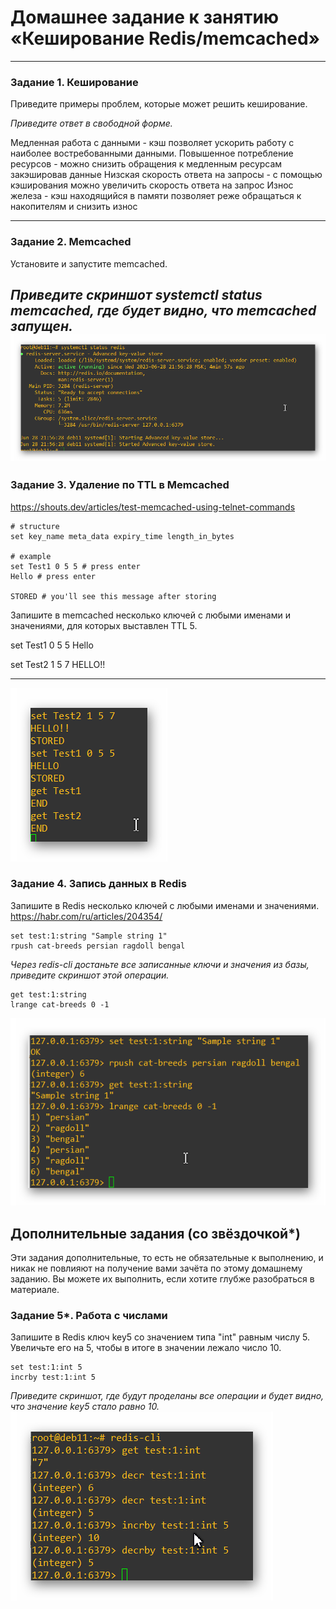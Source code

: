 # Домашнее задание к занятию «Кеширование Redis/memcached»

---

### Задание 1. Кеширование 

Приведите примеры проблем, которые может решить кеширование. 

*Приведите ответ в свободной форме.*

Медленная работа с данными - кэш позволяет ускорить работу с наиболее востребованными данными.
Повышенное потребление ресурсов - можно снизить обращения к медленным ресурсам закэшировав данные
Низская скорость ответа на запросы - с помощью кэширования можно увеличить скорость ответа на запрос
Износ железа - кэш находящийся в памяти позволяет реже обращаться к накопителям и снизить износ


---

### Задание 2. Memcached

Установите и запустите memcached.

*Приведите скриншот systemctl status memcached, где будет видно, что memcached запущен.*
![img1](https://github.com/artem-senkov/netology/blob/main/db_cache/img/redisstatus.png)
---

### Задание 3. Удаление по TTL в Memcached

https://shouts.dev/articles/test-memcached-using-telnet-commands

```
# structure
set key_name meta_data expiry_time length_in_bytes

# example
set Test1 0 5 5 # press enter
Hello # press enter

STORED # you'll see this message after storing
```

Запишите в memcached несколько ключей с любыми именами и значениями, для которых выставлен TTL 5. 

set Test1 0 5 5
Hello

set Test2 1 5 7
HELLO!!

---
![img1](https://github.com/artem-senkov/netology/blob/main/db_cache/img/ttl5.png)

### Задание 4. Запись данных в Redis

Запишите в Redis несколько ключей с любыми именами и значениями. 
https://habr.com/ru/articles/204354/

```
set test:1:string "Sample string 1"
rpush cat-breeds persian ragdoll bengal
```
*Через redis-cli достаньте все записанные ключи и значения из базы, приведите скриншот этой операции.*
```
get test:1:string
lrange cat-breeds 0 -1
```
![img1](https://github.com/artem-senkov/netology/blob/main/db_cache/img/add2redis.png)
## Дополнительные задания (со звёздочкой*)
Эти задания дополнительные, то есть не обязательные к выполнению, и никак не повлияют на получение вами зачёта по этому домашнему заданию. Вы можете их выполнить, если хотите глубже разобраться в материале.

### Задание 5*. Работа с числами 

Запишите в Redis ключ key5 со значением типа "int" равным числу 5. Увеличьте его на 5, чтобы в итоге в значении лежало число 10.  
```
set test:1:int 5
incrby test:1:int 5
```

*Приведите скриншот, где будут проделаны все операции и будет видно, что значение key5 стало равно 10.*
![img1](https://github.com/artem-senkov/netology/blob/main/db_cache/img/mathsinredis.png)

